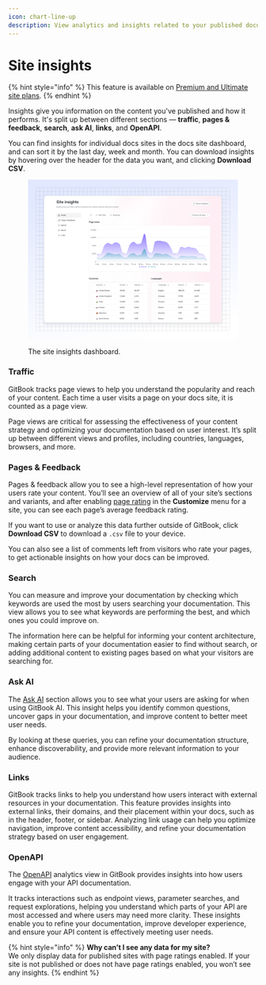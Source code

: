 ```yaml
---
icon: chart-line-up
description: View analytics and insights related to your published documentation’s traffic
---
```


# Site insights

{% hint style="info" %}
This feature is available on [Premium and Ultimate site plans](https://www.gitbook.com/pricing).
{% endhint %}

Insights give you information on the content you've published and how it performs. It's split up between different sections — **traffic**, **pages & feedback**, **search**, **ask AI**, **links**, and **OpenAPI**.

You can find insights for individual docs sites in the docs site dashboard, and can sort it by the last day, week and month. You can download insights by hovering over the header for the data you want, and clicking **Download CSV**.

<figure><img src="../.gitbook/assets/03_02_25_advanced_site_insights.svg" alt=""><figcaption><p>The site insights dashboard.</p></figcaption></figure>

### Traffic

GitBook tracks page views to help you understand the popularity and reach of your content. Each time a user visits a page on your docs site, it is counted as a page view.&#x20;

Page views are critical for assessing the effectiveness of your content strategy and optimizing your documentation based on user interest. It’s split up between different views and profiles, including countries, languages, browsers, and more.

### Pages & Feedback

Pages & feedback allow you to see a high-level representation of how your users rate your content. You’ll see an overview of all of your site’s sections and variants, and after enabling [page rating](site-settings.md#page-ratings-pro-and-enterprise-plans) in the **Customize** menu for a site, you can see each page’s average feedback rating.

If you want to use or analyze this data further outside of GitBook, click **Download CSV** to download a `.csv` file to your device.

You can also see a list of comments left from visitors who rate your pages, to get actionable insights on how your docs can be improved.

### Search

You can measure and improve your documentation by checking which keywords are used the most by users searching your documentation. This view allows you to see what keywords are performing the best, and which ones you could improve on.&#x20;

The information here can be helpful for informing your content architecture, making certain parts of your documentation easier to find without search, or adding additional content to existing pages based on what your visitors are searching for.

### Ask AI

The [Ask AI](../creating-content/searching-your-content/gitbook-ai.md) section allows you to see what your users are asking for when using GitBook AI. This insight helps you identify common questions, uncover gaps in your documentation, and improve content to better meet user needs.&#x20;

By looking at these queries, you can refine your documentation structure, enhance discoverability, and provide more relevant information to your audience.

### Links

GitBook tracks links to help you understand how users interact with external resources in your documentation. This feature provides insights into external links, their domains, and their placement within your docs, such as in the header, footer, or sidebar. Analyzing link usage can help you optimize navigation, improve content accessibility, and refine your documentation strategy based on user engagement.

### OpenAPI

The [OpenAPI](../creating-content/openapi/) analytics view in GitBook provides insights into how users engage with your API documentation.&#x20;

It tracks interactions such as endpoint views, parameter searches, and request explorations, helping you understand which parts of your API are most accessed and where users may need more clarity. These insights enable you to refine your documentation, improve developer experience, and ensure your API content is effectively meeting user needs.

{% hint style="info" %}
**Why can’t I see any data for my site?**\
We only display data for published sites with page ratings enabled. If your site is not published or does not have page ratings enabled, you won’t see any insights.
{% endhint %}
